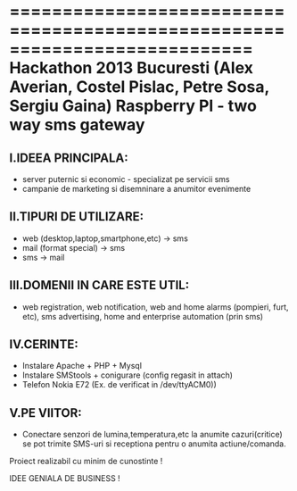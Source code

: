  
===========================================================================
             Hackathon 2013 Bucuresti
 (Alex Averian, Costel Pislac, Petre Sosa, Sergiu Gaina)
         Raspberry PI - two way sms gateway
=========================================================================== 


  I.IDEEA PRINCIPALA:
  -----------------------------

  - server puternic si economic - specializat pe servicii sms
  - campanie de marketing si disemninare a anumitor evenimente

  II.TIPURI DE UTILIZARE:
  -----------------------------

  - web (desktop,laptop,smartphone,etc) -> sms
  - mail (format special) -> sms
  - sms -> mail

 III.DOMENII IN CARE ESTE UTIL:
 -----------------------------
 
  - web registration, web notification, web and home alarms (pompieri, furt, etc), sms advertising, home and enterprise automation (prin sms)
 
 IV.CERINTE:
 -----------------------------
 
  - Instalare Apache + PHP + Mysql
  - Instalare SMStools + conigurare (config regasit in attach)
  - Telefon Nokia E72 (Ex. de verificat in /dev/ttyACM0))

  V.PE VIITOR:
 -----------------------------
 
  - Conectare senzori de lumina,temperatura,etc la anumite cazuri(critice) se pot trimite SMS-uri si receptiona pentru o anumita actiune/comanda.  
 
 Proiect realizabil cu minim de cunostinte !
  
 IDEE GENIALA DE BUSINESS !
 